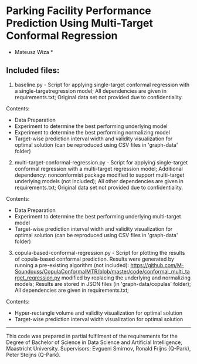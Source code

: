 # Parking Facility Performance Prediction Using Multi-Target Conformal Regression
* Mateusz Wiza *

## Included files:

1. baseline.py - Script for applying single-target conformal regression 
with a single-targetregression model; All dependencies are given in 
requirements.txt; Original data set not provided due to confidentiality.

Contents:
 - Data Preparation
 - Experiment to determine the best performing underlying model
 - Experiment to determine the best performing normalizing model
 - Target-wise prediction interval width and validity visualization for optimal solution
   (can be reproduced using CSV files in 'graph-data' folder)

2. multi-target-conformal-regression.py - Script for applying single-target 
conformal regression with a multi-target regression model; Additional 
dependency: nonconformist package modified to support multi-target underlying
models (not included); All other dependencies are given in  requirements.txt; 
Original data set not provided due to confidentiality. 

Contents:
 - Data Preparation
 - Experiment to determine the best performing underlying multi-target model
 - Target-wise prediction interval width and validity visualization for optimal solution
   (can be reproduced using CSV files in 'graph-data' folder)

3. copula-based-conformal-regression.py - Script for plotting the results of
copula-based conformal prediction. Results were generated by running a pre-existing 
algorithm (not included): https://github.com/M-Soundouss/CopulaConformalMTR/blob/master/code/conformal_multi_target_regression.py
modified by replacing the underlying and normalizing models; Results are stored in
JSON files (in 'graph-data/copulas' folder); All dependencies are given in 
requirements.txt;

Contents:
 - Hyper-rectangle volume and validity visualization for optimal solution
 - Target-wise prediction interval width visualization for optimal solution



-------------
This code was prepared in partial fulfilment of the requirements for the
Degree of Bachelor of Science in Data Science and Artificial Intelligence,
Maastricht University. Supervisors: Evgueni Smirnov, Ronald Frijns (Q-Park),
Peter Steijns (Q-Park).

